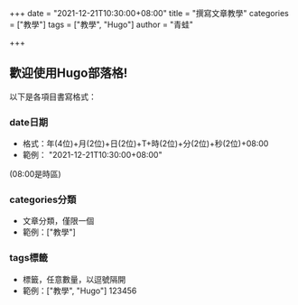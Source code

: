 +++
date = "2021-12-21T10:30:00+08:00"
title = "撰寫文章教學"
categories = ["教學"]
tags = ["教學", "Hugo"]
author = "青蛙"


+++
## 歡迎使用Hugo部落格!

以下是各項目書寫格式：

### date日期
* 格式：年(4位)+月(2位)+日(2位)+T+時(2位)+分(2位)+秒(2位)+08:00
* 範例： "2021-12-21T10:30:00+08:00"

(08:00是時區)

### categories分類
* 文章分類，僅限一個
* 範例：["教學"]

### tags標籤
* 標籤，任意數量，以逗號隔開
* 範例：["教學", "Hugo"]
123456
<!-- 我是註解 -->